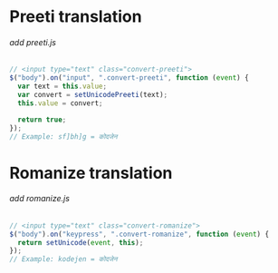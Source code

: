 # Preeti translation

###### add preeti.js

```javascript
// <input type="text" class="convert-preeti">
$("body").on("input", ".convert-preeti", function (event) {
  var text = this.value;
  var convert = setUnicodePreeti(text);
  this.value = convert;

  return true;
});
// Example: sf]bh]g = कोदजेन
```

# Romanize translation

###### add romanize.js

```javascript
// <input type="text" class="convert-romanize">
$("body").on("keypress", ".convert-romanize", function (event) {
  return setUnicode(event, this);
});
// Example: kodejen = कोदजेन
```
